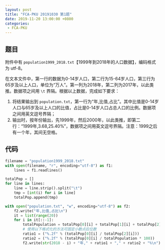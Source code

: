 ```yaml
---
layout: post
title: "FCA-PKU 20191030 第1题"
date: 2019-11-20 13:00:00 +0800
categories: 
 - FCA-PKU
---
```


## 题目

附件中有 `population1999_2018.txt`【1999年到2018年的人口数据】，编码格式为 utf-8。

<!-- more -->

在文本文件中，第一行的数据为0-14岁人口，第二行为15-64岁人口，第三行为65岁及以上人口，单位为“万人”。第一列为2018年，第二列为2017年，以此类推。数据项之间用 `\t` 界隔。根据以上数据，完成如下要求：
1. 将结果输出到 `population.txt`，第一行为“年,比值,占比”。其中比值是0-14岁人口与65岁及以上人口的比值，占比是0-14岁人口占总人口的比例。数据项之间用英文逗号界隔；
2. 输出时，按年份输出，先1999年，然后2000年，以此类推，即第二行：“1999年,3.68,25.40%”，数据项之间用英文逗号界隔。注意：1999之后有一个年，其间无空格。

## 代码

```python
filename = "population1999_2018.txt"
with open(filename, "r", encoding="utf-8") as f1:
    lines = f1.readlines()

totalPop = []
for line in lines:
    line = line.strip().split("\t")
    tmp = [int(i) for i in line]
    totalPop.append(tmp)

with open("population.txt", "w", encoding="utf-8") as f2:
    f2.write("年,比值,占比\n")
    it = list(range(20))
    for i in it[::-1]:
        totalPopulation = totalPop[0][i] + totalPop[1][i] + totalPop[2][i]
        # 使用以下格式化的方法可固定小数点后位数
        ratio1 = ("%.2f" % (totalPop[0][i] / totalPop[2][i]))
        ratio2 = ("%.2f" % (totalPop[0][i] / totalPopulation * 100))
        f2.write(str(2018 - i) + "年," + ratio1 + "," + ratio2 + "%\n")
```